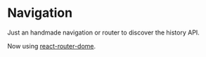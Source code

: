 
# Navigation

Just an handmade navigation or router to discover the history API.

Now using [react-router-dome](https://www.npmjs.com/package/react-router-dom).
